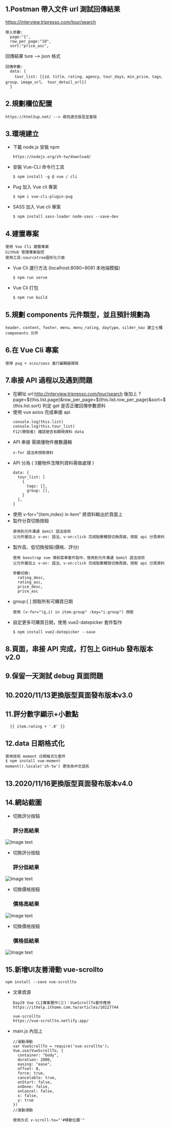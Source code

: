 ## 1.Postman 帶入文件 url 測試回傳結果
  https://interview.tripresso.com/tour/search
  ```
  帶入參數:
    page:"1",
    row_per_page:"10",
    sort:"price_asc",
   ```
  回傳結果 ture --> json 格式
  ```
  回傳參數:
    data: {
      tour_list: [{id、title、rating、agency、tour_days、min_price、tags、group、image_url、 tour_detail_url}]
    }
  ```   
## 2.規劃欄位配置
  ```
  https://html5up.net/ --> 尋找適合版型並套版
  ```
## 3.環境建立
  - 下載 node.js 安裝 npm
    ```
    https://nodejs.org/zh-tw/download/
    ```
  - 安裝 Vue-CLI 命令行工具
    ```
    $ npm install -g @ vue / cli
    ```
  - Pug 加入 Vue cli 專案
    ```
    $ npm i vue-cli-plugin-pug
    ```
  - SASS 加入 Vue cli 專案
    ```
    $ npm install sass-loader node-sass --save-dev
    ```
## 4.建置專案 
  ```
  使用 Vue Cli 建置專案 
  GitHub 管理專案版控 
  使用工具:sourcetree圖形化介面
  ```
  - Vue Cli 運行方法 (localhost:8080~8081 本地端模擬)
    ```
    $ npm run serve
    ```
  - Vue Cli 打包
    ```
    $ npm run build
    ```
## 5.規劃 components 元件類型，並且預計規劃為
  ```
  header、content、footer、menu、menu_rating、daytype、silder_nav 建立七種 components 元件
  ```  
## 6.在 Vue Cli 專案
  ```
  使用 pug + scss/sass 進行編輯器撰寫
  ```
## 7.串接 API 過程以及遇到問題 
  - 在網址 url:http://interview.tripresso.com/tour/search 後加上 ?page=${this.list.page}&row_per_page=${this.list.row_per_page}&sort=${this.list.sort} 判定 get 是否正確回傳參數資料
  - 使用 vue axios 完成串接 api 
    ```
    console.log(this.list)
    console.log(this.tour_list)
    F12(開發者) 確認是否有顯現資料 data 
    ```
  - API 串接 需搞懂物件層數邏輯 
    ```
    v-for 語法來撈取資料
    ```
  - API 分為 ( 3層物件含陣列資料需做處理 )
    ```
    data: { 
      tour_list: [
        {
          tags: [],
          group: [],
        }
      ],
    }
    ```
  - 使用 v-for="(item,index) in item" 將資料輸出於頁面上
  - 製作分頁切換按鈕
    ```
    使用到元件溝通 $emit 語法技術
    父元件層加上 v-on: 語法，v-on:click 完成點擊觸發切換頁面，撈取 api 分頁資料
    ```
  - 製作高、低切換按鈕(價格、評分) 
    ```
    使用 boostrap vue 導航菜單套件製作，使用到元件溝通 $emit 語法技術
    父元件層加上 v-on: 語法，v-on:click 完成點擊觸發切換頁面，撈取 api 分頁資料
    ```
    ```
    參數切換: 
      rating_desc,
      rating_asc,
      price_desc,
      price_asc
     ```
  - group:[ ] 撈取所有可購買日期
    ```
    使用 (v-for="(g,i) in item.group" :key="i.group") 撈取
    ```
  - 設定更多可購買日期，使用 vue2-datepicker 套件製作 
    ``` 
    $ npm install vue2-datepicker --save
    ```
## 8.頁面，串接 API 完成，打包上 GitHub 發布版本v2.0
## 9.保留一天測試 debug 頁面問題
## 10.2020/11/13更換版型頁面發布版本v3.0
## 11.評分數字顯示+小數點
  ```
    {{ item.rating + '.0' }} 
  ```
## 12.data 日期格式化
  ```
  使用技術 moment 日期格式化套件
  $ npm install vue-moment
  moment().locale('zh-tw') 更改為中文語系
  ``` 
## 13.2020/11/16更換版型頁面發布版本v4.0
## 14.網站截圖
  - 切換評分按鈕
    ### 評分高結果
  ![Image text](https://github.com/aassga/tripresso/blob/feature/tripresso_v1.0/Tripresso_rating_desc.png)
  - 切換評分按鈕
    ### 評分低結果
  ![Image text](https://github.com/aassga/tripresso/blob/feature/tripresso_v1.0/Tripresso_rating_asc.png)
  - 切換價格按鈕
    ### 價格高結果
  ![Image text](https://github.com/aassga/tripresso/blob/feature/tripresso_v1.0/Tripresso_price_desc.png)
  - 切換價格按鈕
    ### 價格低結果
  ![Image text](https://github.com/aassga/tripresso/blob/feature/tripresso_v1.0/Tripresso_price_asc.png)


## 15.新增UI友善滑動 vue-scrollto
  ```
  npm install --save vue-scrollto
  ``` 
  - 文章資源 
    ```    
    Day29 Vue CLI專案實作(三)：VueScrollTo套件應用
    https://ithelp.ithome.com.tw/articles/10227744
   
    vue-scrollto
    https://vue-scrollto.netlify.app/
    ```  
  - main.js 內加上
    ```
    //滾動滑動
    var VueScrollTo = require('vue-scrollto');
    Vue.use(VueScrollTo, {
      container: "body",
      duration: 2000,
      easing: "ease",
      offset: 0,
      force: true,
      cancelable: true,
      onStart: false,
      onDone: false,
      onCancel: false,
      x: false,
      y: true
    })
    //滾動滑動

    使用方式 v-scroll-to="'#移動位置'"

    ```
  
